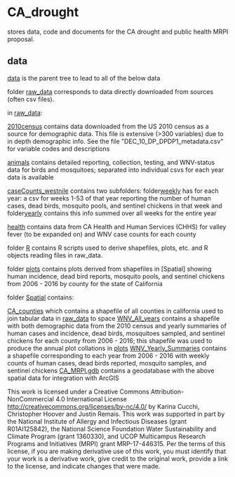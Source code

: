# CA_drought

stores data, code and documents for the CA drought and public health MRPI proposal.

## data

[data](https://github.com/kcucchi/CA_drought/tree/master/data) is the parent tree to lead to all of the below data

folder [raw_data](https://github.com/kcucchi/CA_drought/tree/master/data/raw_data) corresponds to data directly downloaded from sources (often csv files).

in [raw_data](https://github.com/kcucchi/CA_drought/tree/master/data/raw_data):

  [2010census](https://github.com/kcucchi/CA_drought/tree/master/data/raw_data/2010census) contains data downloaded from the US 2010 census as a source for demographic data. This file is extensive (>300 variables) due to in depth demographic info. See the file "DEC_10_DP_DPDP1_metadata.csv" for variable codes and descriptions
  
  [animals](https://github.com/kcucchi/CA_drought/tree/master/data/raw_data/animals) contains detailed reporting, collection, testing, and WNV-status data for birds and mosquitoes; separated into individual csvs for each year data is available
  
  [caseCounts_westnile](https://github.com/kcucchi/CA_drought/tree/master/data/raw_data/caseCounts_westnile) contains two subfolders: folder[weekly](https://github.com/kcucchi/CA_drought/tree/master/data/raw_data/caseCounts_westnile/weekly) has for each year: a csv for weeks 1-53 of that year reporting the number of human cases, dead birds, mosquito pools, and sentinel chickens in that week and folder[yearly](https://github.com/kcucchi/CA_drought/tree/master/data/raw_data/caseCounts_westnile/yearly) contains this info summed over all weeks for the entire year
  
  [health](https://github.com/kcucchi/CA_drought/tree/master/data/raw_data/health) contains data from CA Health and Human Services (CHHS) for valley fever (to be expanded on) and WNV case counts for each county

folder [R](https://github.com/kcucchi/CA_drought/tree/master/data/R) contains R scripts used to derive shapefiles, plots, etc. and R objects reading files in raw_data.

folder [plots](https://github.com/kcucchi/CA_drought/tree/master/data/plots) contains plots derived from shapefiles in [Spatial] showing human incidence, dead bird reports, mosquito pools, and sentinel chickens from 2006 - 2016 by county for the state of California

folder [Spatial](https://github.com/kcucchi/CA_drought/tree/master/data/Spatial) contains:

  [CA_counties](https://github.com/kcucchi/CA_drought/tree/master/data/Spatial/CA_counties) which contains a shapefile of all counties in california used to join tabular data in [raw_data](https://github.com/kcucchi/CA_drought/tree/master/data/raw_data) to space
  [WNV_All_years](https://github.com/kcucchi/CA_drought/tree/master/data/Spatial/WNV_All_years) contains a shapefile with both demographic data from the 2010 census and yearly summaries of human cases and incidence, dead birds, mosquitoes sampled, and sentinel chickens for each county from 2006 - 2016; this shapefile was used to produce the annual plot collations in [plots](https://github.com/kcucchi/CA_drought/tree/master/data/plots)
  [WNV_Yearly_Summaries](https://github.com/kcucchi/CA_drought/tree/master/data/Spatial/WNV_Yearly_Summaries) contains a shapefile corresponding to each year from 2006 - 2016 with weekly counts of human cases, dead birds reported, mosquito samples, and sentinel chickens
  [CA_MRPI.gdb](https://github.com/kcucchi/CA_drought/tree/master/data/Spatial/CA_MRPI.gdb) contains a geodatabase with the above spatial data for integration with ArcGIS
  
  This work is licensed under a Creative Commons Attribution-NonCommercial 4.0 International License http://creativecommons.org/licenses/by-nc/4.0/ by Karina Cucchi, Christopher Hoover and Justin Remais. This work was supported in part by the National Institute of Allergy and Infectious Diseases (grant R01AI125842), the National Science Foundation Water Sustainability and Climate Program (grant 1360330), and UCOP Multicampus Research Programs and Initiatives (MRPI) grant MRP-17-446315. Per the terms of this license, if you are making derivative use of this work, you must identify that your work is a derivative work, give credit to the original work, provide a link to the license, and indicate changes that were made.